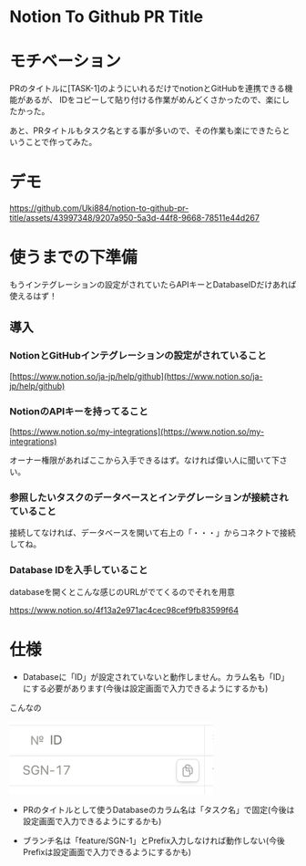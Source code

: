 # Notion To Github PR Title

# モチベーション

PRのタイトルに[TASK-1]のようにいれるだけでnotionとGitHubを連携できる機能があるが、
IDをコピーして貼り付ける作業がめんどくさかったので、楽にしたかった。

あと、PRタイトルもタスク名とする事が多いので、その作業も楽にできたらということで作ってみた。

# デモ
https://github.com/Uki884/notion-to-github-pr-title/assets/43997348/9207a950-5a3d-44f8-9668-78511e44d267

# 使うまでの下準備

もうインテグレーションの設定がされていたらAPIキーとDatabaseIDだけあれば使えるはず！

## 導入

### NotionとGitHubインテグレーションの設定がされていること

[https://www.notion.so/ja-jp/help/github](https://www.notion.so/ja-jp/help/github)

### NotionのAPIキーを持ってること

[https://www.notion.so/my-integrations](https://www.notion.so/my-integrations)

オーナー権限があればここから入手できるはず。なければ偉い人に聞いて下さい。

### 参照したいタスクのデータベースとインテグレーションが接続されていること

接続してなければ、データベースを開いて右上の「・・・」からコネクトで接続してね。

### Database IDを入手していること

databaseを開くとこんな感じのURLがでてくるのでそれを用意

https://www.notion.so/4f13a2e971ac4cec98cef9fb83599f64

# 仕様

- Databaseに「ID」が設定されていないと動作しません。カラム名も「ID」にする必要があります(今後は設定画面で入力できるようにするかも)

こんなの

![alt text](images/id.png)

- PRのタイトルとして使うDatabaseのカラム名は「タスク名」で固定(今後は設定画面で入力できるようにするかも)

- ブランチ名は「feature/SGN-1」とPrefix入力しなければ動作しない(今後Prefixは設定画面で入力できるようにするかも)
